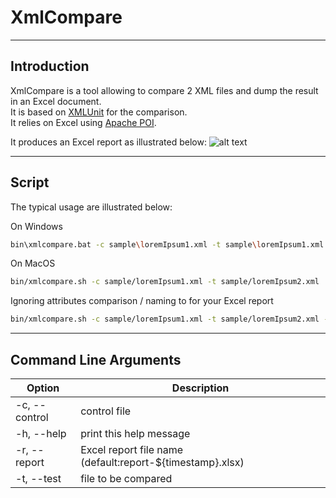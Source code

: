 XmlCompare
======================

----------------------
Introduction
----------------------
XmlCompare is a tool allowing to compare 2 XML files and dump the result in an Excel document.<br/>
It is based on [XMLUnit](http://www.xmlunit.org/) for the comparison.<br/>
It relies on Excel using [Apache POI](https://poi.apache.org/).

It produces an Excel report as illustrated below:
![alt text](https://raw.githubusercontent.com/kdefombelle/xmlcompare/master/doc/excelReport.png "Lorem Ipsum XML comparison")

----------------------
Script
----------------------
The typical usage are illustrated below:

On Windows
```sh
bin\xmlcompare.bat -c sample\loremIpsum1.xml -t sample\loremIpsum1.xml
```
On MacOS
```sh
bin/xmlcompare.sh -c sample/loremIpsum1.xml -t sample/loremIpsum2.xml
```

Ignoring attributes comparison / naming to for your Excel report
```sh
bin/xmlcompare.sh -c sample/loremIpsum1.xml -t sample/loremIpsum2.xml -i -r myReport.xlsx
```

----------------------
Command Line Arguments
----------------------

|Option                 |Description|
|------                 |-----------|
|-c, --control <File>   |control file|
|-h, --help             |print this help message|
|-r, --report           |Excel report file name (default:report-${timestamp}.xlsx)|
|-t, --test <File>      |file to be compared|
